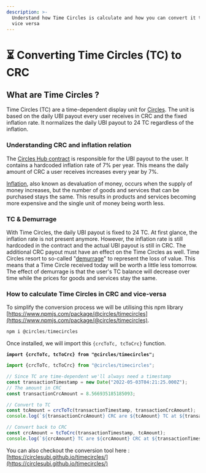 ```yaml
---
description: >-
  Understand how Time Circles is calculate and how you can convert it to CRC and
  vice versa
---
```


# ⏳ Converting Time Circles (TC) to CRC



## What are Time Circles ?

Time Circles (TC) are a time-dependent display unit for [Circles](https://github.com/CirclesUBI/circles-contracts). The unit is based on the daily UBI payout every user receives in CRC and the fixed inflation rate. It normalizes the daily UBI payout to 24 TC regardless of the inflation.



### Understanding CRC and inflation relation&#x20;

The [Circles Hub contract](https://blockscout.com/xdai/mainnet/address/0x29b9a7fBb8995b2423a71cC17cf9810798F6C543/read-contract#address-tabs) is responsible for the UBI payout to the user. It contains a hardcoded inflation rate of 7% per year. This means the daily amount of CRC a user receives increases every year by 7%.

[Inflation](https://en.wikipedia.org/wiki/Inflation), also known as devaluation of money, occurs when the supply of money increases, but the number of goods and services that can be purchased stays the same. This results in products and services becoming more expensive and the single unit of money being worth less.

### TC & Demurrage

With Time Circles, the daily UBI payout is fixed to 24 TC. At first glance, the inflation rate is not present anymore. However, the inflation rate is still hardcoded in the contract and the actual UBI payout is still in CRC. The additional CRC payout must have an effect on the Time Circles as well. Time Circles resort to so-called "[demurrage](https://www.investopedia.com/terms/d/demurrage.asp)" to represent the loss of value. This means that a Time Circle received today will be worth a little less tomorrow. The effect of demurrage is that the user's TC balance will decrease over time while the prices for goods and services stay the same.



### How to calculate Time Circles in CRC and vice-versa

To simplify the conversion process we will be utilising this npm library [https://www.npmjs.com/package/@circles/timecircles](https://www.npmjs.com/package/@circles/timecircles).

```javascript
npm i @circles/timecircles
```

Once installed, we will import this `{crcToTc, tcToCrc}` function.

<pre class="language-javascript"><code class="lang-javascript"><strong>import {crcToTc, tcToCrc} from "@circles/timecircles";
</strong></code></pre>

```javascript
import {crcToTc, tcToCrc} from "@circles/timecircles";

// Since TC are time-dependent we'll always need a timestamp
const transactionTimestamp = new Date("2022-05-03T04:21:25.000Z");
// The amount in CRC
const transactionCrcAmount = 8.566935185185093;  

// Convert to TC
const tcAmount = crcToTc(transactionTimestamp, transactionCrcAmount);
console.log(`${transactionCrcAmount} CRC are ${tcAmount} TC at ${transactionTimestamp}`);

// Convert back to CRC
const crcAmount = tcToCrc(transactionTimestamp, tcAmount);
console.log(`${crcAmount} TC are ${crcAmount} CRC at ${transactionTimestamp}`);

```

You can also checkout the conversion tool here : [https://circlesubi.github.io/timecircles/](https://circlesubi.github.io/timecircles/)
